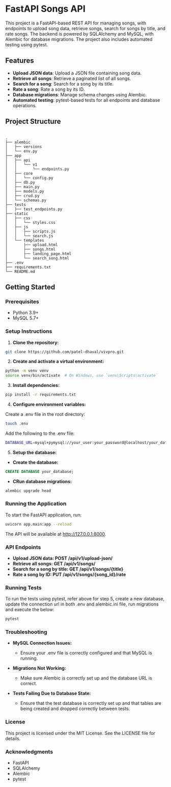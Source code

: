 # FastAPI Songs API

This project is a FastAPI-based REST API for managing songs, with endpoints to upload song data, retrieve songs, search for songs by title, and rate songs. The backend is powered by SQLAlchemy and MySQL, with Alembic for database migrations. The project also includes automated testing using pytest.

## Features

- **Upload JSON data**: Upload a JSON file containing song data.
- **Retrieve all songs**: Retrieve a paginated list of all songs.
- **Search for a song**: Search for a song by its title.
- **Rate a song**: Rate a song by its ID.
- **Database migrations**: Manage schema changes using Alembic.
- **Automated testing**: pytest-based tests for all endpoints and database operations.

## Project Structure

```plaintext

.
├── alembic
│   ├── versions
│   └── env.py
├── app
│   ├── api
│   │   └── v1
│   │       └── endpoints.py
│   ├── core
│   │   └── config.py
│   ├── db.py
│   ├── main.py
│   ├── models.py
│   ├── crud.py
│   └── schemas.py
├── tests
│   ├── test_endpoints.py
├── static
│   ├── css
│   │   └── styles.css
│   ├── js
│   │   ├── scripts.js
│   │   └── search.js
│   └── templates
│       ├── upload.html
│       ├── songs.html
│       ├── landing_page.html
│       └── search_song.html
├── .env
├── requirements.txt
└── README.md
```

## Getting Started

### Prerequisites

* Python 3.9+
* MySQL 5.7+

### Setup Instructions

1. **Clone the repository:**

```bash
git clone https://github.com/patel-dhaval/vivpro.git
```

2. **Create and activate a virtual environment:**

```bash
python -m venv venv
source venv/bin/activate  # On Windows, use `venv\Scripts\activate`
```

3. **Install dependencies:**

```bash
pip install -r requirements.txt
```

4. **Configure environment variables:**

Create a .env file in the root directory:

```bash
touch .env
```

Add the following to the .env file:

```bash
DATABASE_URL=mysql+pymysql://your_user:your_password@localhost/your_database
```

5. **Setup the database:**

- **Create the database:**

```sql
CREATE DATABASE your_database;
```
- **CRun database migrations:**

```bash
alembic upgrade head
```

### Running the Application

To start the FastAPI application, run:

```bash
uvicorn app.main:app --reload
```

The API will be available at http://127.0.0.1:8000.


### API Endpoints

- **Upload JSON data: POST /api/v1/upload-json/**
- **Retrieve all songs: GET /api/v1/songs/**
- **Search for a song by title: GET /api/v1/songs/{title}**
- **Rate a song by ID: PUT /api/v1/songs/{song_id}/rate**


### Running Tests


To run the tests using pytest, refer above for step 5, create a new database, update the connection url in both .env and alembic.ini file, run migrations and execute the below:

```bash
pytest
```

### Troubleshooting

- **MySQL Connection Issues:**
    - Ensure your .env file is correctly configured and that MySQL is running.

- **Migrations Not Working:**
  - Make sure Alembic is correctly set up and the database URL is correct.

- **Tests Failing Due to Database State:**
  - Ensure that the test database is correctly set up and that tables are being created and dropped correctly between tests.


### License
This project is licensed under the MIT License. See the LICENSE file for details.

### Acknowledgments

- FastAPI
- SQLAlchemy
- Alembic
- pytest